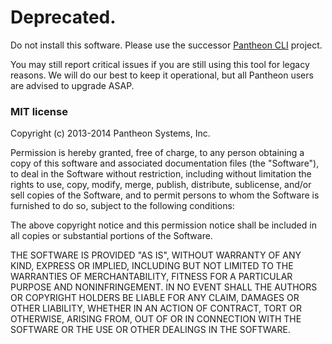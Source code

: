# Deprecated.

Do not install this software. Please use the successor [Pantheon CLI](https://github.com/pantheon-systems/cli) project.

You may still report critical issues if you are still using this tool for legacy reasons. We will do our best to keep it operational, but all Pantheon users are advised to upgrade ASAP.

### MIT license

Copyright (c) 2013-2014 Pantheon Systems, Inc.

Permission is hereby granted, free of charge, to any person obtaining
a copy of this software and associated documentation files (the
"Software"), to deal in the Software without restriction, including
without limitation the rights to use, copy, modify, merge, publish,
distribute, sublicense, and/or sell copies of the Software, and to
permit persons to whom the Software is furnished to do so, subject to
the following conditions:

The above copyright notice and this permission notice shall be
included in all copies or substantial portions of the Software.

THE SOFTWARE IS PROVIDED "AS IS", WITHOUT WARRANTY OF ANY KIND,
EXPRESS OR IMPLIED, INCLUDING BUT NOT LIMITED TO THE WARRANTIES OF
MERCHANTABILITY, FITNESS FOR A PARTICULAR PURPOSE AND
NONINFRINGEMENT. IN NO EVENT SHALL THE AUTHORS OR COPYRIGHT HOLDERS BE
LIABLE FOR ANY CLAIM, DAMAGES OR OTHER LIABILITY, WHETHER IN AN ACTION
OF CONTRACT, TORT OR OTHERWISE, ARISING FROM, OUT OF OR IN CONNECTION
WITH THE SOFTWARE OR THE USE OR OTHER DEALINGS IN THE SOFTWARE.
